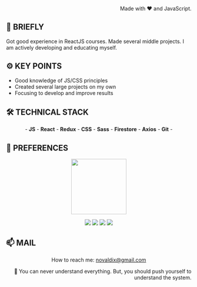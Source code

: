 <p align='right'>Made with ❤️ and JavaScript.</p>

## 🔩 BRIEFLY

Got good experience in ReactJS courses. Made several middle projects. I am actively developing and educating myself.

## ⚙ KEY POINTS

<ul align="left">
  <li>Good knowledge of JS/CSS principles</li>
  <li>Created several large projects on my own</li>
  <li>Focusing to develop and improve results</li>
</ul>

## 🛠 TECHNICAL STACK

<p align="center">- <b>JS</b> - <b>React</b> - <b>Redux</b> - <b>CSS</b> - <b>Sass</b> - <b>Firestore</b> - <b>Axios</b> - <b>Git</b> -

## 🔧 PREFERENCES

<p align='center'>
  <a href="https://github.com/VladislavNovak/github-readme-stats">
         <img height=150 src="https://github-readme-stats.vercel.app/api/top-langs/?username=VladislavNovak&layout=compact"/></a>
</p>
<p align='center'>
  <img src="https://img.shields.io/badge/JavaScript-323330?style=for-the-badge&logo=javascript&logoColor=F7DF1E" />
  <img src="https://img.shields.io/badge/React-20232A?style=for-the-badge&logo=react&logoColor=61DAFB" />
  <img src="https://img.shields.io/badge/CSS3-1572B6?style=for-the-badge&logo=css3&logoColor=white" />
  <img src="https://img.shields.io/badge/Sass-CC6699?style=for-the-badge&logo=sass&logoColor=white" />
</p>

## 📫 MAIL
<p align='center'>
    How to reach me: <a href='mailto:novaldix@gmail.com'>novaldix@gmail.com</a>
</p>

<p align='right'>
    🗿 You can never understand everything. But, you should push yourself to understand the system.
</p>
